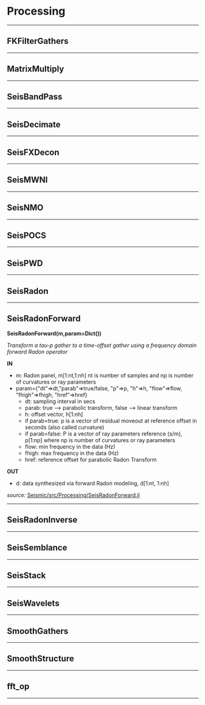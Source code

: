 # Processing

---

## FKFilterGathers

---

## MatrixMultiply

---

## SeisBandPass

---

## SeisDecimate

---

## SeisFXDecon

---

## SeisMWNI

---

## SeisNMO

---

## SeisPOCS

---

## SeisPWD

---

## SeisRadon

---

## SeisRadonForward

**SeisRadonForward(m,param=Dict())**

*Transform a tau-p gather to a time-offset gather using a frequency domain forward Radon operator*

**IN**   

* m: Radon panel,  m[1:nt,1:nh] nt is number of samples and np is number of curvatures or ray parameters
* param={"dt"=>dt,"parab"=>true/false, "p"=>p, "h"=>h, "flow"=>flow, "fhigh"=>fhigh, "href"=>href}
  * dt: sampling interval in secs
  * parab: true --> parabolic transform, false --> linear transform
  * h: offset vector, h[1:nh]
  * if parab=true:  p is a vector of residual moveout at reference offset in seconds (also called curvature)
  * if parab=false: P is a vector of ray parameters  reference (s/m), p[1:np] where np is number of curvatures or ray parameters
  * flow: min frequency in the data (Hz)
  * fhigh: max frequency in the data (Hz)
  * href: reference offset for parabolic Radon Transform

**OUT**  

* d: data synthesized via forward Radon modeling, d[1:nt, 1:nh]

*source:*
[Seismic/src/Processing/SeisRadonForward.jl](https://github.com/SeismicJulia/Seismic.jl/tree/b5e44cc4766549fbf044d0040f2c7ef19582b5d2/src/Processing/SeisRadonForward.jl)

---

## SeisRadonInverse

---

## SeisSemblance

---

## SeisStack

---

## SeisWavelets

---

## SmoothGathers

---

## SmoothStructure

---

## fft_op

---
